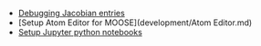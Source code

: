 - [Debugging Jacobian entries](development/analyze_jacobian.md)
- [Setup Atom Editor for MOOSE](development/Atom Editor.md)
- [Setup Jupyter python notebooks](development/jupyter.md)
